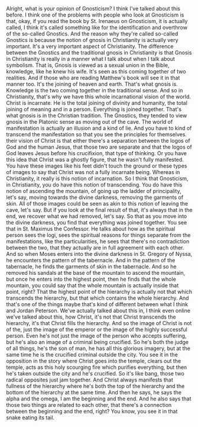  Alright, what is your opinion of Gnosticism? I think I've talked about this before. I think one of the problems with people who look at Gnosticism is that, okay, if you read the book by St. Irenaeus on Gnosticism, it is actually called, I think it's called something like for the identification and overthrow of the so-called Gnostics. And the reason why they're called so-called Gnostics is because the notion of gnosis in Christianity is actually very important. It's a very important aspect of Christianity. The difference between the Gnostics and the traditional gnosis in Christianity is that Gnosis in Christianity is really in a manner what I talk about when I talk about symbolism. That is, Gnosis is viewed as a sexual union in the Bible, knowledge, like he knew his wife. It's seen as this coming together of two realities. And if those who are reading Matthew's book will see it in that manner too. It's the joining of heaven and earth. That's what gnosis is. Knowledge is the two coming together in the traditional sense. And so in Christianity, that's why we have this whole incarnational vision of the world. Christ is incarnate. He is the total joining of divinity and humanity, the total joining of meaning and in a person. Everything is joined together. That's what gnosis is in the Christian tradition. The Gnostics, they tended to view gnosis in the Platonic sense as moving out of the cave. The world of manifestation is actually an illusion and a kind of lie. And you have to kind of transcend the manifestation so that you see the principles for themselves. their vision of Christ is that either there's a separation between the logos of God and the human Jesus, that those two are separate and that the logos of God leaves Jesus before his crucifixion, that type of thinking. Or you have this idea that Christ was a ghostly figure, that he wasn't fully manifested. You have these images like his feet didn't touch the ground or these types of images to say that Christ was not a fully incarnate being. Whereas in Christianity, it really is this notion of incarnation. So I think that Gnosticism, in Christianity, you do have this notion of transcending. You do have this notion of ascending the mountain, of going up the ladder of principality, let's say, moving towards the divine darkness, removing the garments of skin. All of those images could be seen as akin to this notion of leaving the cave, let's say. But if you look at the final result of that, it's always that in the end, we recover what we had removed, let's say. So that as you move into the divine darkness, you find that everything was joined together. You see that in St. Maximus the Confessor. He talks about how as the spiritual person sees the logi, sees the spiritual reasons for things separate from the manifestations, like the particularities, he sees that there's no contradiction between the two, that they actually are in full agreement with each other. And so when Moses enters into the divine darkness in St. Gregory of Nyssa, he encounters the pattern of the tabernacle. And in the pattern of the tabernacle, he finds the garments of skin in the tabernacle. And so he removed his sandals at the base of the mountain to ascend the mountain, but once he enters into the highest point, then he finds that the whole mountain, you could say that the whole mountain is actually inside that point, right? That the highest point of the hierarchy is actually not that which transcends the hierarchy, but that which contains the whole hierarchy. And that's one of the things maybe that's kind of different between what I think and Jordan Peterson. We've actually talked about this in, I think even online we've talked about this, how Christ, it's not that Christ transcends the hierarchy, it's that Christ fills the hierarchy. And so the image of Christ is not of the, just the image of the emperor or the image of the highly successful person. Even he's not just the image of the person who accepts suffering, but he's also an image of a criminal being crucified. So he's both the judge of all things, he's the son of man, he has all this glorious imagery, but at the same time he is the crucified criminal outside the city. You see it in the opposition in the story where Christ goes into the temple, clears out the temple, acts as this holy scourging fire which purifies everything, but then he's taken outside the city and he's crucified. So it's like bang, those two radical opposites just jam together. And Christ always manifests that fullness of the hierarchy where he's both the top of the hierarchy and the bottom of the hierarchy at the same time. And then he says, he says the alpha and the omega, I am the beginning and the end. And he also says that those two things are related to each other, that there's a connection between the beginning and the end, right? You know, you see it in that snake eating its tail.